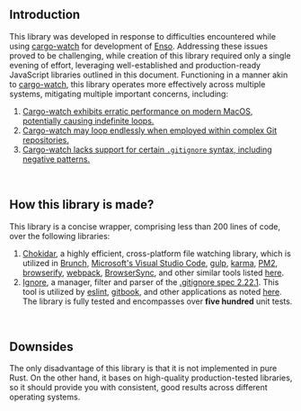 ## Introduction
This library was developed in response to difficulties encountered while using [cargo-watch](https://github.com/watchexec/cargo-watch) for development of [Enso](https://github.com/enso-org/enso). Addressing these issues proved to be challenging, while creation of this library required only a single evening of effort, leveraging well-established and production-ready JavaScript libraries outlined in this document. Functioning in a manner akin to [cargo-watch](https://github.com/watchexec/cargo-watch), this library operates more effectively across multiple systems, mitigating multiple important concerns, including:

1. [Cargo-watch exhibits erratic performance on modern MacOS, potentially causing indefinite loops.](https://github.com/watchexec/cargo-watch/issues/242)
2. [Cargo-watch may loop endlessly when employed within complex Git repositories.](https://github.com/watchexec/cargo-watch/issues/241)
3. [Cargo-watch lacks support for certain `.gitignore` syntax, including negative patterns.](https://github.com/watchexec/watchexec/issues/166)

<br/>

## How this library is made?
This library is a concise wrapper, comprising less than 200 lines of code, over the following libraries:
1. [Chokidar](https://www.npmjs.com/package/chokidar), a highly efficient, cross-platform file watching library, which is utilized in [Brunch](https://brunch.io/),
[Microsoft's Visual Studio Code](https://github.com/microsoft/vscode),
[gulp](https://github.com/gulpjs/gulp/),
[karma](https://karma-runner.github.io/),
[PM2](https://github.com/Unitech/PM2),
[browserify](http://browserify.org/),
[webpack](https://webpack.github.io/),
[BrowserSync](https://www.browsersync.io/),
and other similar tools listed [here](https://www.npmjs.com/browse/depended/chokidar).
2. [Ignore](https://www.npmjs.com/package/ignore), a manager, filter and parser of the [.gitignore spec 2.22.1](https://git-scm.com/docs/gitignore/2.22.1). This tool is utilized by [eslint](https://eslint.org), [gitbook](https://www.gitbook.com), and other applications as noted [here](https://www.npmjs.com/browse/depended/ignore). The library is fully tested and encompasses over **five hundred** unit tests.

<br/>

## Downsides
The only disadvantage of this library is that it is not implemented in pure Rust. On the other hand, it bases on high-quality production-tested libraries, so it should provide you with consistent, good results across different operating systems.
